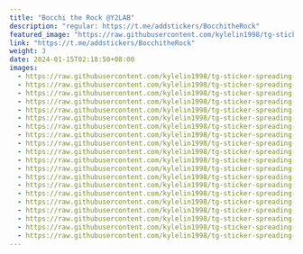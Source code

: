 ```yaml
---
title: "Bocchi the Rock @Y2LAB"
description: "regular: https://t.me/addstickers/BocchitheRock"
featured_image: "https://raw.githubusercontent.com/kylelin1998/tg-sticker-spreading-worldwide-images/main/img/f934995f-349d-4d82-89c7-6023b9c9bc6b.jpg"
link: "https://t.me/addstickers/BocchitheRock"
weight: 3
date: 2024-01-15T02:18:50+08:00
images:
  - https://raw.githubusercontent.com/kylelin1998/tg-sticker-spreading-worldwide-images/main/img/f934995f-349d-4d82-89c7-6023b9c9bc6b.jpg
  - https://raw.githubusercontent.com/kylelin1998/tg-sticker-spreading-worldwide-images/main/img/a45e82c7-98e3-4368-b3f1-ba37caca34fd.jpg
  - https://raw.githubusercontent.com/kylelin1998/tg-sticker-spreading-worldwide-images/main/img/83ed2a52-299e-4ddb-b216-bd1fa132ba5b.jpg
  - https://raw.githubusercontent.com/kylelin1998/tg-sticker-spreading-worldwide-images/main/img/0daab39f-9814-4c0d-bd82-3a0fa1a2d11d.jpg
  - https://raw.githubusercontent.com/kylelin1998/tg-sticker-spreading-worldwide-images/main/img/d6674a0f-81e0-4cf6-929b-9e5d6d012185.jpg
  - https://raw.githubusercontent.com/kylelin1998/tg-sticker-spreading-worldwide-images/main/img/6877d365-a2c6-4c59-8074-0958dc0d0f04.jpg
  - https://raw.githubusercontent.com/kylelin1998/tg-sticker-spreading-worldwide-images/main/img/752e64a5-c522-4e57-9469-9fecf9520888.jpg
  - https://raw.githubusercontent.com/kylelin1998/tg-sticker-spreading-worldwide-images/main/img/270c883b-0cf8-4602-bd42-f14689528500.jpg
  - https://raw.githubusercontent.com/kylelin1998/tg-sticker-spreading-worldwide-images/main/img/fe6c924c-187b-4eeb-bf64-a5919e7add8f.jpg
  - https://raw.githubusercontent.com/kylelin1998/tg-sticker-spreading-worldwide-images/main/img/f5799e39-d9a7-43ff-bd60-be91cd0bc2e4.jpg
  - https://raw.githubusercontent.com/kylelin1998/tg-sticker-spreading-worldwide-images/main/img/0a8dde92-a0e3-4446-9ff9-1146fcafd693.jpg
  - https://raw.githubusercontent.com/kylelin1998/tg-sticker-spreading-worldwide-images/main/img/8758de7a-e30e-453c-802d-e3b50194a2bf.jpg
  - https://raw.githubusercontent.com/kylelin1998/tg-sticker-spreading-worldwide-images/main/img/97f9369e-c764-487c-8381-220aff1d7ab6.jpg
  - https://raw.githubusercontent.com/kylelin1998/tg-sticker-spreading-worldwide-images/main/img/505aa718-9064-41ad-8dda-7bad53df4283.jpg
  - https://raw.githubusercontent.com/kylelin1998/tg-sticker-spreading-worldwide-images/main/img/29ce8d7c-c3e4-45f8-9083-8fbd34f2ec6a.jpg
  - https://raw.githubusercontent.com/kylelin1998/tg-sticker-spreading-worldwide-images/main/img/20a3e8a3-c25b-42d3-91fa-b5cfa22f8c1e.jpg
  - https://raw.githubusercontent.com/kylelin1998/tg-sticker-spreading-worldwide-images/main/img/cdffe4a1-081f-46e8-b045-a14e7e1a79ca.jpg
  - https://raw.githubusercontent.com/kylelin1998/tg-sticker-spreading-worldwide-images/main/img/51e72d58-9d8b-4fe8-9fc5-7bffd6aebdfd.jpg
  - https://raw.githubusercontent.com/kylelin1998/tg-sticker-spreading-worldwide-images/main/img/1b4e4ffc-5b77-46f8-afeb-cb1faeaf8515.jpg
  - https://raw.githubusercontent.com/kylelin1998/tg-sticker-spreading-worldwide-images/main/img/29fd47ff-2792-496b-a023-f6bc67b85757.jpg
---
```

